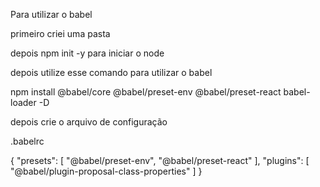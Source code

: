 Para utilizar o babel 

primeiro criei  uma pasta


depois  npm init -y
para iniciar o node

depois utilize esse comando para utilizar o babel

npm install  @babel/core @babel/preset-env @babel/preset-react babel-loader -D

depois crie o arquivo de configuração

.babelrc

{
    "presets": [
        "@babel/preset-env",
        "@babel/preset-react"
    ],
    "plugins": [
        "@babel/plugin-proposal-class-properties"
    ]
}